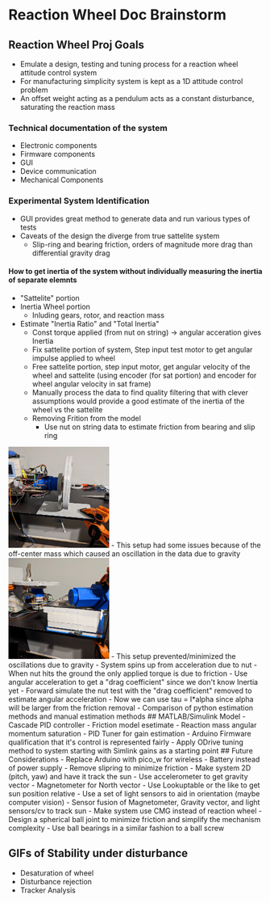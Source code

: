 # Reaction Wheel Doc Brainstorm

## Reaction Wheel Proj Goals
- Emulate a design, testing and tuning process for a reaction wheel attitude control system
- For manufacturing simplicity system is kept as a 1D attitude control problem
- An offset weight acting as a pendulum acts as a constant disturbance, saturating the reaction mass
### Technical documentation of the system
  - Electronic components
  - Firmware components
  - GUI
  - Device communication
  - Mechanical Components
### Experimental System Identification
  - GUI provides great method to generate data and run various types of tests
  - Caveats of the design the diverge from true sattelite system
    - Slip-ring and bearing friction, orders of magnitude more drag than differential gravity drag
#### How to get inertia of the system without individually measuring the inertia of separate elemnts
- "Sattelite" portion
- Inertia Wheel portion
  - Inluding gears, rotor, and reaction mass
- Estimate "Inertia Ratio" and "Total Inertia"
  - Const torque applied (from nut on string) -> angular acceration gives Inertia
  - Fix sattelite portion of system, Step input test motor to get angular impulse applied to wheel
  - Free sattelite portion, step input motor, get angular velocity of the wheel and sattelite (using encoder (for sat portion) and encoder for wheel angular velocity in sat frame)
  - Manually process the data to find quality filtering that with clever assumptions would provide a good estimate of the inertia of the wheel vs the sattelite
  - Removing Frition from the model
    - Use nut on string data to estimate friction from bearing and slip ring  
<img src="images/inertia-setup-0a.jpg"  width="200" height="200">
    - This setup had some issues because of the off-center mass which caused an oscillation in the data due to gravity  
<img src="images/inertia-setup-1.jpg"  width="200" height="200">
      - This setup prevented/minimized the oscillations due to gravity
      - System spins up from acceleration due to nut
      - When nut hits the ground the only applied torque is due to friction
      - Use angular acceleration to get a "drag coefficient" since we don't know Inertia yet
      - Forward simulate the nut test with the "drag coefficient" removed to estimate angular acceleration
      - Now we can use tau = I*alpha since alpha will be larger from the friction removal
  - Comparison of python estimation methods and manual estimation methods
## MATLAB/Simulink Model
  - Cascade PID controller
  - Friction model esetimate
  - Reaction mass angular momentum saturation
  - PID Tuner for gain estimation
  - Arduino Firmware qualification that it's control is represented fairly
    - Apply ODrive tuning method to system starting with Simlink gains as a starting point
## Future Considerations
  - Replace Arduino with pico_w for wireless
  - Battery instead of power supply
  - Remove slipring to minimize friction
  - Make system 2D (pitch, yaw) and have it track the sun
    - Use accelerometer to get gravity vector
    - Magnetometer for North vector
    - Use Lookuptable or the like to get sun position relative
    - Use a set of light sensors to aid in orientation (maybe computer vision)
    - Sensor fusion of Magnetometer, Gravity vector, and light sensors/cv to track sun
  - Make system use CMG instead of reaction wheel
  - Design a spherical ball joint to minimize friction and simplify the mechanism complexity
    - Use ball bearings in a similar fashion to a ball screw

## GIFs of Stability under disturbance
- Desaturation of wheel
- Disturbance rejection 
- Tracker Analysis